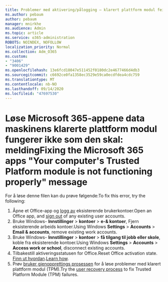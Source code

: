 ```yaml
---
title: Problemer med aktivering/pålogging – klarert plattform modul feilet
ms.author: pebaum
author: pebaum
manager: mnirkhe
ms.audience: Admin
ms.topic: article
ms.service: o365-administration
ROBOTS: NOINDEX, NOFOLLOW
localization_priority: Normal
ms.collection: Adm_O365
ms.custom:
- "3406"
- "9001429"
ms.openlocfilehash: 13e6fcd18047e511452f0180dc2e4677466d4db3
ms.sourcegitcommit: c6692ce0fa1358ec3529e59ca0ecdfdea4cdc759
ms.translationtype: MT
ms.contentlocale: nb-NO
ms.lasthandoff: 09/14/2020
ms.locfileid: "47697530"
---
```

# <a name="fixing-the-microsoft-365-apps-your-computers-trusted-platform-module-is-not-functioning-properly-message"></a><span data-ttu-id="77dd3-102">Løse Microsoft 365-appene data maskinens klarerte plattform modul fungerer ikke som den skal: melding</span><span class="sxs-lookup"><span data-stu-id="77dd3-102">Fixing the Microsoft 365 apps "Your computer's Trusted Platform module is not functioning properly" message</span></span>

<span data-ttu-id="77dd3-103">For å løse denne filen kan du prøve følgende:</span><span class="sxs-lookup"><span data-stu-id="77dd3-103">To fix this error, try the following:</span></span>

1. <span data-ttu-id="77dd3-104">Åpne et Office-app og [logg av](https://support.office.com/article/5a20dc11-47e9-4b6f-945d-478cb6d92071) eksisterende brukerkontoer.</span><span class="sxs-lookup"><span data-stu-id="77dd3-104">Open an Office app, and [sign out](https://support.office.com/article/5a20dc11-47e9-4b6f-945d-478cb6d92071) of any existing user accounts.</span></span>   
2. <span data-ttu-id="77dd3-105">Bruke Windows- **Innstillinger**  >  **kontoer**  >  **e-& kontoer**, Fjern eksisterende arbeids kontoer.</span><span class="sxs-lookup"><span data-stu-id="77dd3-105">Using Windows **Settings** > **Accounts** > **Email & accounts**, remove existing work accounts.</span></span> 
3. <span data-ttu-id="77dd3-106">Bruke Windows- **Innstillinger**  >  **kontoer**  >  **få tilgang til jobb eller skole**, koble fra eksisterende kontoer.</span><span class="sxs-lookup"><span data-stu-id="77dd3-106">Using Windows **Settings** > **Accounts** > **Access work or school**, disconnect existing accounts.</span></span> 
4. <span data-ttu-id="77dd3-107">Tilbakestill aktiveringsstatusen for Office.</span><span class="sxs-lookup"><span data-stu-id="77dd3-107">Reset Office activation state.</span></span> <span data-ttu-id="77dd3-108">[Finn ut hvordan](https://docs.microsoft.com/office365/troubleshoot/activation/reset-office-365-proplus-activation-state
).</span><span class="sxs-lookup"><span data-stu-id="77dd3-108">[Learn how](https://docs.microsoft.com/office365/troubleshoot/activation/reset-office-365-proplus-activation-state
).</span></span>
5. <span data-ttu-id="77dd3-109">Prøv [bruker gjenopprettings prosessen](https://docs.microsoft.com/office365/troubleshoot/administration/connection-issue-when-sign-in-office-2016#symptom-2) for å løse problemer med klarert plattform modul (TPM).</span><span class="sxs-lookup"><span data-stu-id="77dd3-109">Try the [user recovery process](https://docs.microsoft.com/office365/troubleshoot/administration/connection-issue-when-sign-in-office-2016#symptom-2) to fix Trusted Platform Module (TPM) failures.</span></span>